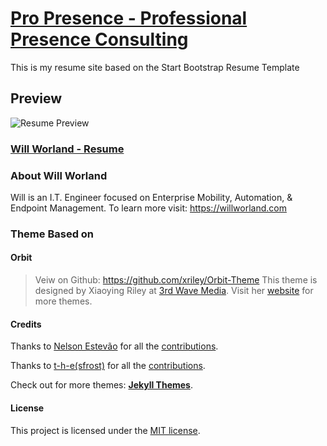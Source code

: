 # [Pro Presence - Professional Presence Consulting](https://ninexmobiltiy.com/propresence)

This is my resume site based on the Start Bootstrap Resume Template

## Preview

![Resume Preview](https://ninexmobility.github.io/propresece/assets/images/screenshot.png)

### [Will Worland - Resume](https://willworland.com)

### About Will Worland

Will is an I.T. Engineer focused on Enterprise Mobility, Automation, & Endpoint Management.
To learn more visit: <https://willworland.com>

### Theme Based on

#### Orbit

> Veiw on Github: <https://github.com/xriley/Orbit-Theme>
> This theme is designed by Xiaoying Riley at [3rd Wave Media](http://themes.3rdwavemedia.com/).
> Visit her [website](http://themes.3rdwavemedia.com/) for more themes.

#### Credits

Thanks to [Nelson Estevão](https://github.com/nelsonmestevao) for all the [contributions](https://github.com/sharu725/online-cv/commits?author=nelsonmestevao).

Thanks to [t-h-e(sfrost)](https://github.com/t-h-e) for all the [contributions](https://github.com/sharu725/online-cv/commits?author=t-h-e).

Check out for more themes: [**Jekyll Themes**](http://jekyll-themes.com).

#### License

This project is licensed under the [MIT license](LICENSE.txt).
